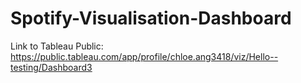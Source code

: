 # Spotify-Visualisation-Dashboard

Link to Tableau Public:
https://public.tableau.com/app/profile/chloe.ang3418/viz/Hello--testing/Dashboard3
